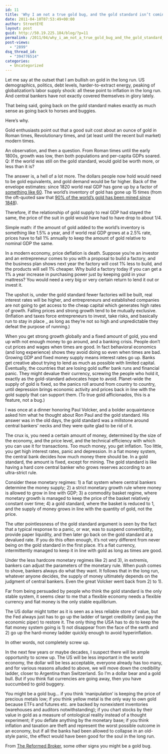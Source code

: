 ```yaml
---
id: 11
title: 'Why I am not a true gold bug, and the gold standard isn’t coming back'
date: 2011-04-10T07:53:49+00:00
author: StreetEYE
layout: post
guid: http://50.19.225.184/blog/?p=11
permalink: /2011/04/why_i_am_not_a_true_gold_bug_and_the_gold_standard_isnt_coming_back/
post-views:
  - "2899"
dsq_thread_id:
  - "394776514"
categories:
  - Uncategorized
---
```

Let me say at the outset that I am bullish on gold in the long run. US demographics, politics, debt levels, harder-to-extract energy, peaking of globalization’s labor supply shock: all these point to inflation in the long run. And central bankers have not exactly covered themselves in glory lately.

That being said, going back on the gold standard makes exactly as much sense as going back to horses and buggies.

Here’s why. 

<!--more-->

  
Gold enthusiasts point out that a good suit cost about an ounce of gold in Roman times, Revolutionary times, and (at least until the recent bull market) modern times.

An observation, and then a question. From Roman times until the early 1800s, growth was low, then both populations and per-capita GDPs soared. Q: If the world was still on the gold standard, would gold be worth more, or less than it is?

The answer is, a hell of a lot more. The dollars people now hold would need to be gold equivalents, and gold demand would be far higher. Back of the envelope estimates: since 1820 world real GDP has gone up by a factor of [something like 60](http://en.wikipedia.org/wiki/List_of_regions_by_past_GDP_(PPP)#World_1.E2.80.932003_.28Maddison.29). The world’s inventory of gold has gone up 15 times (from the oft-quoted saw that [90% of the world’s gold has been mined since 1848](http://www.amnh.org/exhibitions/gold/incomparable/chasing.php)).

Therefore, if the relationship of gold supply to real GDP had stayed the same, the price of the suit in gold would have had to have drop to about 1/4.

Simple math: if the amount of gold added to the world’s inventory is something like 1.5% a year, and if world real GDP grows at a 2.5% rate, prices have to fall 1% annually to keep the amount of gold relative to nominal GDP the same.

In a modern economy, price deflation is death. Suppose you’re an investor and an entrepreneur comes to you with a proposal to build a factory, and the business plan shows next year the factory will cost 1% less to build, and the products will sell 1% cheaper. Why build a factory today if you can get a 1% a year increase in purchasing power just by keeping gold in your mattress? You would need a very big or very certain return to lend it out or invest it.

The upshot is, under the gold standard fewer factories will be built, real interest rates will be higher, and entrepreneurs and established companies are not going to get access to the cheap capital which generates high rates of growth. Falling prices and strong growth tend to be mutually exclusive. (Inflation and taxes force entrepreneurs to invest, take risks, and basically run to stay in place _ as long as they’re not so high and unpredictable they defeat the purpose of running.)

When you get strong growth globally and a fixed amount of gold, you end up with not enough money to go around, and a banking crisis. People don’t cut prices and wages when times are good. In fact behavioral economics (and long experience) shows they avoid doing so even when times are bad. Growing GDP and fixed money supply means interest rates go up. Banks get creative about trying to lend as much as possible with limited capital. Eventually, the countries that are losing gold suffer bank runs and financial panic. They might devalue their currency, screwing the people who hold it, exactly as the gold-standard advocates hope to avoid. Planet-wide the supply of gold is fixed, so the panics roll around from country to country, until depression brings economic activity and prices back in line with the gold supply that can support them. (To true gold afficionados, this is a feature, not a bug.)

I was once at a dinner honoring Paul Volcker, and a bolder acquaintance asked him what he thought about Ron Paul and the gold standard. His answer was in the old days, the gold standard was a millstone around central bankers’ necks and they were quite glad to be rid of it.

The crux is, you need a certain amount of money, determined by the size of the economy, and the price level, and the technical efficiency with which you can use it for transactions. Too much money, you get inflation. Too little, you get high interest rates, panic and depression. In a fiat money system, the central bank decides how much money there should be. In a gold standard, the amount is fixed, except for mining. The gold standard is like having a hard core central banker who grows reserves according to an ultra-strict rule.

Consider these monetary regimes: 1) a fiat system where central bankers determine the money supply; 2) a strict monetary growth rule where money is allowed to grow in line with GDP; 3) a commodity basket regime, where monetary growth is managed to keep the price of the basket relatively constant over time; 4) a gold standard, where the basket is reduced to 1, and the supply of money grows in line with the quantity of gold, not the price.

The utter pointlessness of the gold standard argument is seen by the fact that a typical response to a panic, or war, was to suspend convertibility, provide paper liquidity, and then later go back on the gold standard at a devalued rate. If you do this often enough, it’s not very different from never being on the gold standard in the first place. It’s a fiat currency, intermittently managed to keep it in line with gold as long as times are good.

Under the less hardcore monetary regimes like 2) and 3), in extremis, bankers can adjust the parameters of the monetary rule. When push comes to shove, bankers always do what they want. It follows that in the long run, whatever anyone decides, the supply of money ultimately depends on the judgment of central bankers. Even the great Volcker went back from 2) to 1).

Far from being persuaded by people who think the gold standard is the only stable system, it seems clear to me that a flexible economy needs a flexible currency and fiat money is the only stable equilibrium.

The US dollar might totter as it is seen as a less reliable store of value, but the Fed always just has to go up the ladder of target credibility (and pay the economic piper) to restore it. The only thing the USA has to do to keep the fiat money system going is 1) not disappear from the face of the earth and 2) go up the hard-money ladder quickly enough to avoid hyperinflation.

In other words, not completely screw up.

In the next few years or maybe decades, I suspect there will be ample opportunity to screw up. The US will be less important in the world economy, the dollar will be less acceptable, everyone already has too many, and for various reasons alluded to above, we will move down the credibility ladder, closer to Argentina than Switzerland. So I’m a dollar bear and a gold bull. But if you think fiat currencies are going away, then you have succumbed to gold buggery.

You might be a gold bug… if you think ‘manipulation’ is keeping the price of precious metals low; if you think yellow metal is the only way to own gold because ETFs and futures etc. are backed by nonexistent inventories (warehouses and auditors notwithstanding); if you chart stocks by their value in gold as a measure of ontological reality instead of a thought experiment; if you deflate anything by the monetary base; if you think inflation and taxation are theft and represent the worst possible outcome in an economy, but if all the banks had been allowed to collapse in an old-style panic, the effect would have been good for the soul in the long run.

From [The Reformed Broker](http://www.thereformedbroker.com/2009/08/18/you-might-be-a-gold-bug/), some other signs you might be a gold bug.
